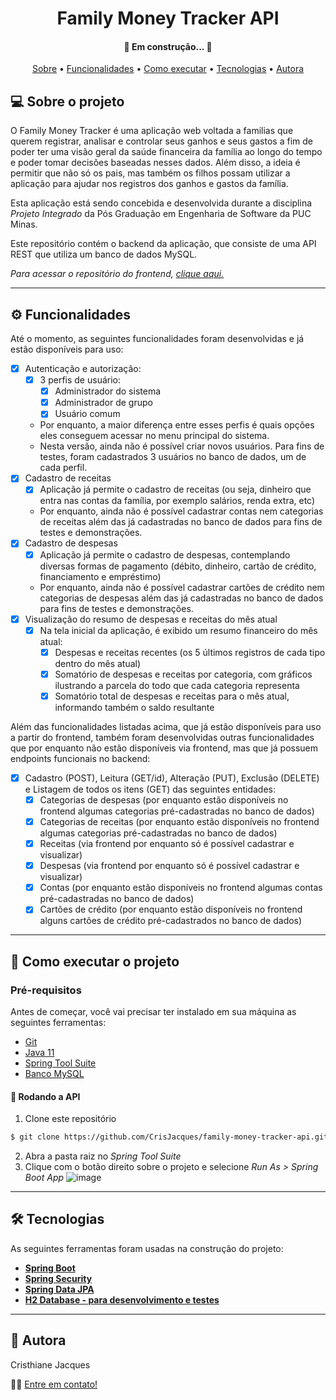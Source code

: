 <h1 align="center">Family Money Tracker API </h1>

<h4 align="center"> 
	🚧  Em construção... 🚧
</h4>

<p align="center">
 <a href="#-sobre-o-projeto">Sobre</a> •
 <a href="#-funcionalidades">Funcionalidades</a> •
 <a href="#-como-executar-o-projeto">Como executar</a> • 
 <a href="#-tecnologias">Tecnologias</a> • 
 <a href="#-autora">Autora</a>
</p>


## 💻 Sobre o projeto

O Family Money Tracker é uma aplicação web voltada a familias que querem registrar, analisar e controlar seus ganhos e seus gastos a fim de poder ter uma visão geral da saúde financeira da família ao longo do tempo e poder tomar decisões baseadas nesses dados. Além disso, a ideia é permitir que não só os pais, mas também os filhos possam utilizar a aplicação para ajudar nos registros dos ganhos e gastos da família.

Esta aplicação está sendo concebida e desenvolvida durante a disciplina *Projeto Integrado* da Pós Graduação em Engenharia de Software da PUC Minas.

Este repositório contém o backend da aplicação, que consiste de uma API REST que utiliza um banco de dados MySQL. 

*Para acessar o repositório do frontend, [clique aqui.](https://github.com/CrisJacques/family-money-tracker)*

---

## ⚙️ Funcionalidades

Até o momento, as seguintes funcionalidades foram desenvolvidas e já estão disponíveis para uso:
- [x] Autenticação e autorização:
  - [x] 3 perfis de usuário:
    - [x] Administrador do sistema
    - [x] Administrador de grupo
    - [x] Usuário comum
  - Por enquanto, a maior diferença entre esses perfis é quais opções eles conseguem acessar no menu principal do sistema.
  - Nesta versão, ainda não é possível criar novos usuários. Para fins de testes, foram cadastrados 3 usuários no banco de dados, um de cada perfil.
- [x] Cadastro de receitas
  - [x] Aplicação já permite o cadastro de receitas (ou seja, dinheiro que entra nas contas da família, por exemplo salários, renda extra, etc)
  - Por enquanto, ainda não é possível cadastrar contas nem categorias de receitas além das já cadastradas no banco de dados para fins de testes e demonstrações.
- [x] Cadastro de despesas
  - [x] Aplicação já permite o cadastro de despesas, contemplando diversas formas de pagamento (débito, dinheiro, cartão de crédito, financiamento e empréstimo)
  - Por enquanto, ainda não é possível cadastrar cartões de crédito nem categorias de despesas além das já cadastradas no banco de dados para fins de testes e demonstrações.
- [x] Visualização do resumo de despesas e receitas do mês atual 
    - [x] Na tela inicial da aplicação, é exibido um resumo financeiro do mês atual:
      - [x] Despesas e receitas recentes (os 5 últimos registros de cada tipo dentro do mês atual)
      - [x] Somatório de despesas e receitas por categoria, com gráficos ilustrando a parcela do todo que cada categoria representa
      - [x] Somatório total de despesas e receitas para o mês atual, informando também o saldo resultante

Além das funcionalidades listadas acima, que já estão disponíveis para uso a partir do frontend, também foram desenvolvidas outras funcionalidades que por enquanto não estão disponíveis via frontend, mas que já possuem endpoints funcionais no backend:
- [x] Cadastro (POST), Leitura (GET/id), Alteração (PUT), Exclusão (DELETE) e Listagem de todos os itens (GET) das seguintes entidades:
  - [x] Categorias de despesas (por enquanto estão disponíveis no frontend algumas categorias pré-cadastradas no banco de dados)
  - [x] Categorias de receitas (por enquanto estão disponíveis no frontend algumas categorias pré-cadastradas no banco de dados)
  - [x] Receitas (via frontend por enquanto só é possível cadastrar e visualizar)
  - [x] Despesas (via frontend por enquanto só é possível cadastrar e visualizar)
  - [x] Contas (por enquanto estão disponíveis no frontend algumas contas pré-cadastradas no banco de dados)
  - [x] Cartões de crédito (por enquanto estão disponíveis no frontend alguns cartões de crédito pré-cadastrados no banco de dados)

---

## 🚀 Como executar o projeto

### Pré-requisitos

Antes de começar, você vai precisar ter instalado em sua máquina as seguintes ferramentas:
- [Git](https://git-scm.com)
- [Java 11](https://www.oracle.com/java/technologies/downloads/#java11)
- [Spring Tool Suite](https://spring.io/tools)
- [Banco MySQL](https://dev.mysql.com/downloads/mysql/)

#### 🎲 Rodando a API

1. Clone este repositório
```bash
$ git clone https://github.com/CrisJacques/family-money-tracker-api.git

```
2. Abra a pasta raiz no *Spring Tool Suite*
3. Clique com o botão direito sobre o projeto e selecione *Run As > Spring Boot App*
![image](https://user-images.githubusercontent.com/66973973/168493988-0ad4eb91-0432-4b5b-8891-5ec0caa01440.png)

---

## 🛠 Tecnologias

As seguintes ferramentas foram usadas na construção do projeto:

-   **[Spring Boot](https://spring.io/projects/spring-boot)**
-   **[Spring Security](https://spring.io/projects/spring-security)**
-   **[Spring Data JPA](https://spring.io/projects/spring-data-jpa)**
-   **[H2 Database - para desenvolvimento e testes](https://www.h2database.com/html/main.html)** 

---

## 🦸 Autora

Cristhiane Jacques

👋🏽 [Entre em contato!](https://www.linkedin.com/in/cristhiane-jacques/)

